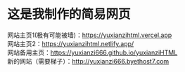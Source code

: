 ﻿# 这是我制作的简易网页
网站主页1(极有可能被墙)：https://yuxianzihtml.vercel.app</br>
网站主页2：https://yuxianzihtml.netlify.app/</br>
网站备用主页：https://yuxianzi666.github.io/yuxianziHTML</br>
新的网站（需要梯子）：http://yuxianzi666.byethost7.com
